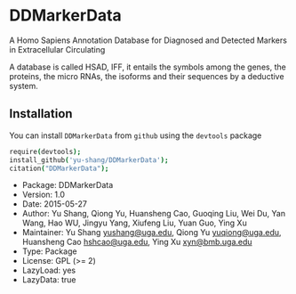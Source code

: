 # DDMarkerData

A Homo Sapiens Annotation Database for Diagnosed and Detected Markers in Extracellular Circulating

A database is called HSAD, IFF, it entails the symbols among the genes, the proteins, the micro RNAs, the isoforms and their sequences by a deductive system.

## Installation

You can install `DDMarkerData` from `github` using the `devtools` package

```coffee
require(devtools);
install_github('yu-shang/DDMarkerData');
citation("DDMarkerData");
```

+ Package: DDMarkerData
+ Version: 1.0
+ Date: 2015-05-27
+ Author: Yu Shang, Qiong Yu, Huansheng Cao, Guoqing Liu, Wei Du, Yan Wang, Hao WU, Jingyu Yang, Xiufeng Liu, Yuan Guo, Ying Xu
+ Maintainer: Yu Shang <yushang@uga.edu>, Qiong Yu <yuqiong@uga.edu>, Huansheng Cao <hshcao@uga.edu>, Ying Xu <xyn@bmb.uga.edu>
+ Type: Package
+ License: GPL (>= 2)
+ LazyLoad: yes
+ LazyData: true
